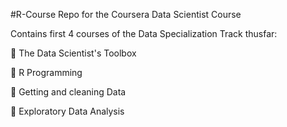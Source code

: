 #R-Course
Repo for the Coursera Data Scientist Course

Contains first 4 courses of the Data Specialization Track thusfar:

:radio_button: The Data Scientist's Toolbox

:radio_button: R Programming

:radio_button: Getting and cleaning Data

:radio_button: Exploratory Data Analysis
